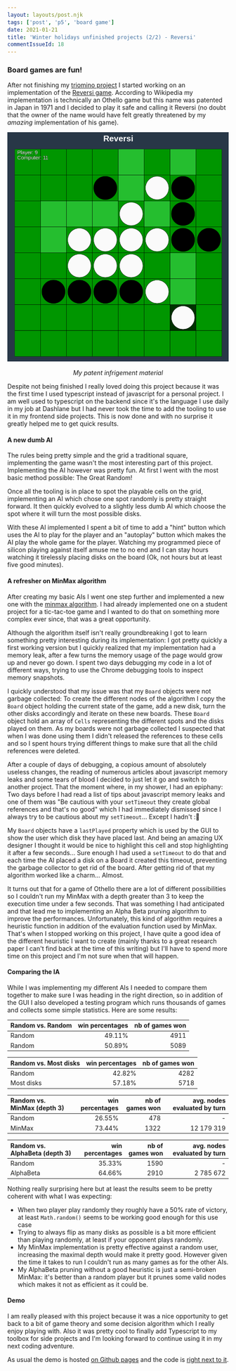 ```yaml
---
layout: layouts/post.njk
tags: ['post', 'p5', 'board game']
date: 2021-01-21
title: 'Winter holidays unfinished projects (2/2) - Reversi'
commentIssueId: 18
---
```


### Board games are fun!

After not finishing my [triomino project](../triomino/) I started working on an implementation of the [Reversi game](https://en.wikipedia.org/wiki/Reversi). According to Wikipedia my implementation is technically an Othello game but this name was patented in Japan in 1971 and I decided to play it safe and calling it Reversi (no doubt that the owner of the name would have felt greatly threatened by my _amazing_ implementation of his game).

![Screenshot of my Reversi implementation](./reversi.png)
<center>
    <i>My patent infrigement material</i>
</center>

Despite not being finished I really loved doing this project because it was the first time I used typescript instead of javascript for a personal project. I am well used to typescript on the backend since it's the language I use daily in my job at Dashlane but I had never took the time to add the tooling to use it in my frontend side projects. This is now done and with no surprise it greatly helped me to get quick results.

#### A new dumb AI

The rules being pretty simple and the grid a traditional square, implementing the game wasn't the most interesting part of this project. Implementing the AI however was pretty fun. At first I went with the most basic method possible: The Great Random!

Once all the tooling is in place to spot the playable cells on the grid, implementing an AI which chose one spot randomly is pretty straight forward. It then quickly evolved to a slightly less dumb AI which choose the spot where it will turn the most possible disks.

With these AI implemented I spent a bit of time to add a "hint" button which uses the AI to play for the player and an "autoplay" button which makes the AI play the whole game for the player. Watching my programmed piece of silicon playing against itself amuse me to no end and I can stay hours watching it tirelessly placing disks on the board (Ok, not hours but at least five good minutes).

#### A refresher on MinMax algorithm

After creating my basic AIs I went one step further and implemented a new one with the [minmax algorithm](https://en.wikipedia.org/wiki/Minimax). I had already implemented one on a student project for a tic-tac-toe game and I wanted to do that on something more complex ever since, that was a great opportunity.

Although the algorithm itself isn't really groundbreaking I got to learn something pretty interesting during its implementation: I got pretty quickly a first working version but I quickly realized that my implementation had a memory leak, after a few turns the memory usage of the page would grow up and never go down. I spent two days debugging my code in a lot of different ways, trying to use the Chrome debugging tools to inspect memory snapshots.

I quickly understood that my issue was that my `Board` objects were not garbage collected: To create the different nodes of the algorithm I copy the `Board` object holding the current state of the game, add a new disk, turn the other disks accordingly and iterate on these new boards. These `Board` object hold an array of `Cells` representing the different spots and the disks played on them. As my boards were not garbage collected I suspected that when I was done using them I didn't released the references to these cells and so I spent hours trying different things to make sure that all the child references were deleted.

After a couple of days of debugging, a copious amount of absolutely useless changes, the reading of numerous articles about javascript memory leaks and some tears of blood I decided to just let it go and switch to another project. That the moment where, in my shower, I had an epiphany: Two days before I had read a list of tips about javascript memory leaks and one of them was "Be cautious with your `setTimeout` they create global references and that's no good" which I had immediately dismissed since I always try to be cautious about my `setTimeout`... Except I hadn't :🤦

My `Board` objects have a `lastPlayed` property which is used by the GUI to show the user which disk they have placed last. And being an amazing UX designer I thought it would be nice to highlight this cell and stop highlighting it after a few seconds... Sure enough I had used a `setTimeout` to do that and each time the AI placed a disk on a Board it created this timeout, preventing the garbage collector to get rid of the board. After getting rid of that my algorithm worked like a charm... Almost.

It turns out that for a game of Othello there are a lot of different possibilities so I couldn't run my MinMax with a depth greater than 3 to keep the execution time under a few seconds. That was something I had anticipated and that lead me to implementing an Alpha Beta pruning algorithm to improve the performances. Unfortunately, this kind of algorithm requires a heuristic function in addition of the evaluation function used by MinMax. That's when I stopped working on this project, I have quite a good idea of the different heuristic I want to create (mainly thanks to a great research paper I can't find back at the time of this writing) but I'll have to spend more time on this project and I'm not sure when that will happen.

#### Comparing the IA

While I was implementing my different AIs I needed to compare them together to make sure I was heading in the right direction, so in addition of the GUI I also developed a testing program which runs thousands of games and collects some simple statistics. Here are some results:

|Random vs. Random | win percentages | nb of games won|
|:-----------------|----------------:|---------------:|
|Random            | 49.11%          | 4911           |
|Random            | 50.89%          | 5089           |

|Random vs. Most disks | win percentages | nb of games won|
|:---------------------|----------------:|---------------:|
|Random                | 42.82%          | 4282           |
|Most disks            | 57.18%          | 5718           |

|Random vs. MinMax (depth 3) | win percentages | nb of games won| avg. nodes evaluated by turn|
|:---------------------------|----------------:|---------------:|----------------------------:|
|Random                      | 26.55%          | 478            | -                           |
|MinMax                      | 73.44%          | 1322           | 12 179 319                  |

|Random vs. AlphaBeta (depth 3) | win percentages | nb of games won| avg. nodes evaluated by turn|
|:------------------------------|----------------:|---------------:|----------------------------:|
|Random                         | 35.33%          | 1590           | -                           |
|AlphaBeta                      | 64.66%          | 2910           | 2 785 672                   |

Nothing really surprising here but at least the results seem to be pretty coherent with what I was expecting:

- When two player play randomly they roughly have a 50% rate of victory, at least `Math.random()` seems to be working good enough for this use case
- Trying to always flip as many disks as possible is a bit more efficient than playing randomly, at least if your opponent plays randomly.
- My MinMax implementation is pretty effective against a random user, increasing the maximal depth would make it pretty good.  However given the time it takes to run I couldn't run as many games as for the other AIs.
- My AlphaBeta pruning without a good heuristic is just a semi-broken MinMax: it's better than a random player but it prunes some valid nodes which makes it not as efficient as it could be.

#### Demo

I am really pleased with this project because it was a nice opportunity to get back to a bit of game theory and some decision algorithm which I really enjoy playing with. Also it was pretty cool to finally add Typescript to my toolbox for side projects and I'm looking forward to continue using it in my next coding adventure.

As usual the demo is hosted [on Github pages](https://statox.github.io/reversi/) and the code is [right next to it](https://github.com/statox/reversi).
